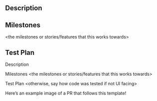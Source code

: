 ## Description

<what this pull request is doing>
<what will be done in later PRs and not included here>


## Milestones
<the milestones or stories/features that this works towards>

## Test Plan
<insert images or gifs of feature>
<otherwise, say how code was tested if not UI facing>
<any edge cases you might have specifically tested>




Description
<what this pull request is doing>
<what will be done in later PRs and not included here>


Milestones
<the milestones or stories/features that this works towards>

Test Plan
<insert images or gifs of feature>
<otherwise, say how code was tested if not UI facing>
<any edge cases you might have specifically tested>



Here’s an example image of a PR that follows this template!
